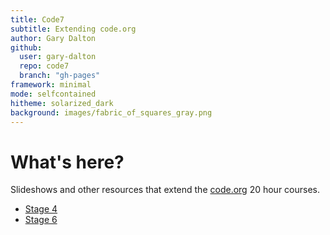 ```yaml
---
title: Code7
subtitle: Extending code.org
author: Gary Dalton
github:
  user: gary-dalton
  repo: code7
  branch: "gh-pages"
framework: minimal
mode: selfcontained
hitheme: solarized_dark
background: images/fabric_of_squares_gray.png
---
```



# What's here?

Slideshows and other resources that extend the [code.org](http://code.org) 20 hour courses.

- [Stage 4](code7_stage5.html)
- [Stage 6](code7_stage6.html)
